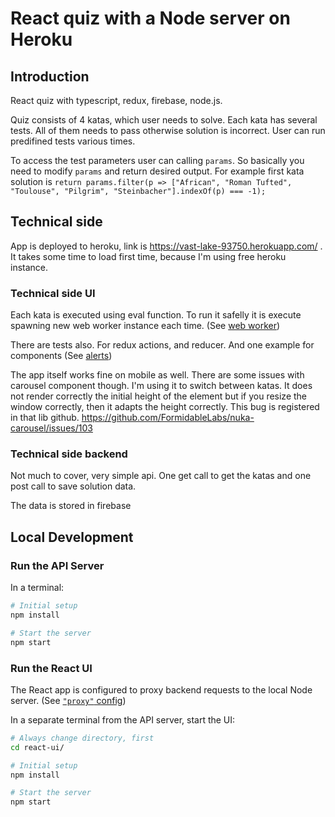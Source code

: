 # React quiz with a Node server on Heroku

## Introduction

React quiz with typescript, redux, firebase, node.js.

Quiz consists of 4 katas, which user needs to solve. Each kata has several tests. All of them
needs to pass otherwise solution is incorrect. User can run predifined tests various times.

To access the test parameters user can calling `params`. So basically you need to modify
`params` and return desired output. For example first kata solution is 
`return params.filter(p => ["African", "Roman Tufted", "Toulouse", "Pilgrim", "Steinbacher"].indexOf(p) === -1);`

## Technical side

App is deployed to heroku, link is https://vast-lake-93750.herokuapp.com/ . It takes some time to
load first time, because I'm using free heroku instance.

### Technical side UI

Each kata is executed using eval function. To run it safelly it is execute spawning new web worker instance each time. (See [web worker](react-ui/src/utils/worker.ts))

There are tests also. For redux actions, and reducer. And one example for components (See [alerts](react-ui/src/components/kata-list/components/alerts.test.tsx))

The app itself works fine on mobile as well. There are some issues with carousel component though.
I'm using it to switch between katas. It does not render correctly the initial height of the element
but if you resize the window correctly, then it adapts the height correctly. This bug is registered
in that lib github. https://github.com/FormidableLabs/nuka-carousel/issues/103

### Technical side backend

Not much to cover, very simple api. One get call to get the katas and one post call to save solution data.

The data is stored in firebase

## Local Development

### Run the API Server

In a terminal:

```bash
# Initial setup
npm install

# Start the server
npm start
```


### Run the React UI

The React app is configured to proxy backend requests to the local Node server. (See [`"proxy"` config](react-ui/package.json))

In a separate terminal from the API server, start the UI:

```bash
# Always change directory, first
cd react-ui/

# Initial setup
npm install

# Start the server
npm start
```
